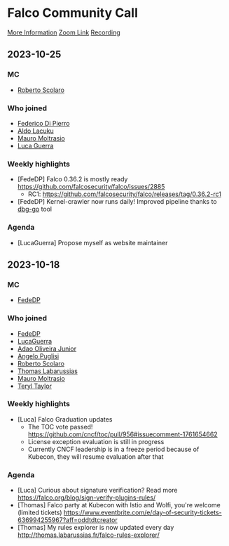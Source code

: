 # Falco Community Call

[More Information](https://github.com/falcosecurity/community)
[Zoom Link](https://zoom.us/my/cncffalcoproject)
[Recording](https://youtube.com/playlist?list=PLgVVUpW8NIJAaZtszf1_nxB2y6mQrlY4s)


## 2023-10-25

### MC

- [Roberto Scolaro](https://github.com/therealbobo)

### Who joined

- [Federico Di Pierro](https://github.com/FedeDP)
- [Aldo Lacuku](https://github.com/alacuku)
- [Mauro Moltrasio](https://github.com/Molter73)
- [Luca Guerra](https://github.com/LucaGuerra)

### Weekly highlights

- [FedeDP] Falco 0.36.2 is mostly ready https://github.com/falcosecurity/falco/issues/2885 
  - RC1: https://github.com/falcosecurity/falco/releases/tag/0.36.2-rc1
- [FedeDP] Kernel-crawler now runs daily! Improved pipeline thanks to [dbg-go](https://github.com/falcosecurity/dbg-go) tool

### Agenda

- [LucaGuerra] Propose myself as website maintainer

## 2023-10-18

### MC

- [FedeDP](https://github.com/FedeDP)

### Who joined

- [FedeDP](https://github.com/FedeDP)
- [LucaGuerra](https://github.com/LucaGuerra)
- [Adao Oliveira Junior](https://github.com/junior)
- [Angelo Puglisi](https://github.com/deepskyblue86)
- [Roberto Scolaro](https://github.com/therealbobo)
- [Thomas Labarussias](https://github.com/Issif)
- [Mauro Moltrasio](https://github.com/Molter73)
- [Teryl Taylor](https://github.com/terylt)

### Weekly highlights

- [Luca] Falco Graduation updates
    - The TOC vote passed! https://github.com/cncf/toc/pull/956#issuecomment-1761654662
    - License exception evaluation is still in progress
    - Currently CNCF leadership is in a freeze period because of Kubecon, they will resume evaluation after that

### Agenda

- [Luca] Curious about signature verification? Read more https://falco.org/blog/sign-verify-plugins-rules/
- [Thomas] Falco party at Kubecon with Istio and Wolfi, you're welcome (limited tickets) https://www.eventbrite.com/e/day-of-security-tickets-636994255967?aff=oddtdtcreator
- [Thomas] My rules explorer is now updated every day http://thomas.labarussias.fr/falco-rules-explorer/

